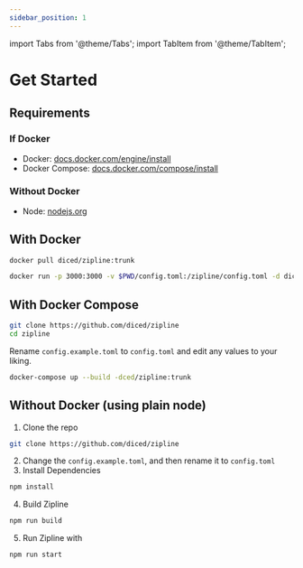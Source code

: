 ```yaml
---
sidebar_position: 1
---
```

import Tabs from '@theme/Tabs';
import TabItem from '@theme/TabItem';


# Get Started

## Requirements

### If Docker
* Docker: [docs.docker.com/engine/install](https://docs.docker.com/engine/install/)
* Docker Compose: [docs.docker.com/compose/install](https://docs.docker.com/compose/install/)
### Without Docker
* Node: [nodejs.org](https://nodejs.org)

## With Docker

```bash
docker pull diced/zipline:trunk
```
```bash
docker run -p 3000:3000 -v $PWD/config.toml:/zipline/config.toml -d diced/zipline:trunk
```

## With Docker Compose

```bash
git clone https://github.com/diced/zipline
cd zipline
```
Rename `config.example.toml` to `config.toml` and edit any values to your liking.
```bash
docker-compose up --build -dced/zipline:trunk
```

## Without Docker (using plain node)
1. Clone the repo
```bash
git clone https://github.com/diced/zipline
```
2. Change the `config.example.toml`, and then rename it to `config.toml`
3. Install Dependencies
```bash npm2yarn
npm install
```
4. Build Zipline
```bash npm2yarn
npm run build
```
5. Run Zipline with
```bash npm2yarn
npm run start
```